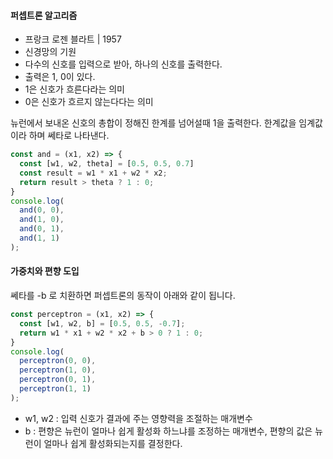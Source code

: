#### 퍼셉트론 알고리즘
- 프랑크 로젠 블라트 | 1957
- 신경망의 기원
- 다수의 신호를 입력으로 받아, 하나의 신호를 출력한다.
- 출력은 1, 0이 있다.
- 1은 신호가 흐른다라는 의미
- 0은 신호가 흐르지 않는다다는 의미

뉴런에서 보내온 신호의 총합이 정해진 한계를 넘어설때 1을 출력한다. 한계값을 임계값이라 하며 쎄타로 나타낸다.

```js
const and = (x1, x2) => {
  const [w1, w2, theta] = [0.5, 0.5, 0.7]
  const result = w1 * x1 + w2 * x2;
  return result > theta ? 1 : 0;
}
console.log(
  and(0, 0),
  and(1, 0),
  and(0, 1),
  and(1, 1)
);
```

#### 가중치와 편향 도입
쎄타를 -b 로 치환하면 퍼셉트론의 동작이 아래와 같이 됩니다.

```js
const perceptron = (x1, x2) => {
  const [w1, w2, b] = [0.5, 0.5, -0.7];
  return w1 * x1 + w2 * x2 + b > 0 ? 1 : 0;
}
console.log(
  perceptron(0, 0),
  perceptron(1, 0),
  perceptron(0, 1),
  perceptron(1, 1)
);
```

- w1, w2 : 입력 신호가 결과에 주는 영향력을 조절하는 매개변수
- b : 편향은 뉴런이 얼마나 쉽게 활성화 하느냐를 조정하는 매개변수, 편향의 값은 뉴런이 얼마나 쉽게 활성화되는지를 결정한다.